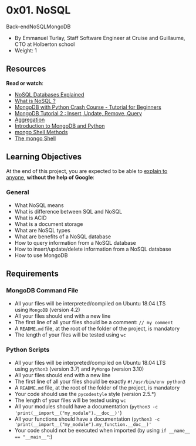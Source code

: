 0x01. NoSQL
===========

Back-endNoSQLMongoDB

-   By Emmanuel Turlay, Staff Software Engineer at Cruise and Guillaume, CTO at Holberton school
-   Weight: 1

Resources
---------

**Read or watch**:

-   [NoSQL Databases Explained](https://riak.com/resources/nosql-databases/ "NoSQL Databases Explained")
-   [What is NoSQL ?](https://www.youtube.com/watch?v=qUV2j3XBRHc "What is NoSQL ?")
-   [MongoDB with Python Crash Course - Tutorial for Beginners](https://www.youtube.com/watch?v=E-1xI85Zog8 "MongoDB with Python Crash Course - Tutorial for Beginners")
-   [MongoDB Tutorial 2 : Insert, Update, Remove, Query](https://www.youtube.com/watch?v=CB9G5Dvv-EE "MongoDB Tutorial 2 : Insert, Update, Remove, Query")
-   [Aggregation](https://www.mongodb.com/docs/manual/aggregation/ "Aggregation")
-   [Introduction to MongoDB and Python](https://realpython.com/introduction-to-mongodb-and-python/ "Introduction to MongoDB and Python")
-   [mongo Shell Methods](https://www.mongodb.com/docs/manual/reference/method/ "mongo Shell Methods")
-   [The mongo Shell](https://www.mongodb.com/docs/manual/program/mongod/ "The mongo Shell")

Learning Objectives
-------------------

At the end of this project, you are expected to be able to [explain to anyone](https://fs.blog/feynman-learning-technique/ "explain to anyone"), **without the help of Google**:

### General

-   What NoSQL means
-   What is difference between SQL and NoSQL
-   What is ACID
-   What is a document storage
-   What are NoSQL types
-   What are benefits of a NoSQL database
-   How to query information from a NoSQL database
-   How to insert/update/delete information from a NoSQL database
-   How to use MongoDB

Requirements
------------

### MongoDB Command File

-   All your files will be interpreted/compiled on Ubuntu 18.04 LTS using `MongoDB` (version 4.2)
-   All your files should end with a new line
-   The first line of all your files should be a comment: `// my comment`
-   A `README.md` file, at the root of the folder of the project, is mandatory
-   The length of your files will be tested using `wc`

### Python Scripts

-   All your files will be interpreted/compiled on Ubuntu 18.04 LTS using `python3` (version 3.7) and `PyMongo` (version 3.10)
-   All your files should end with a new line
-   The first line of all your files should be exactly `#!/usr/bin/env python3`
-   A `README.md` file, at the root of the folder of the project, is mandatory
-   Your code should use the `pycodestyle` style (version 2.5.*)
-   The length of your files will be tested using `wc`
-   All your modules should have a documentation (`python3 -c 'print(__import__("my_module").__doc__)'`)
-   All your functions should have a documentation (`python3 -c 'print(__import__("my_module").my_function.__doc__)'`
-   Your code should not be executed when imported (by using `if __name__ == "__main__"`:)

